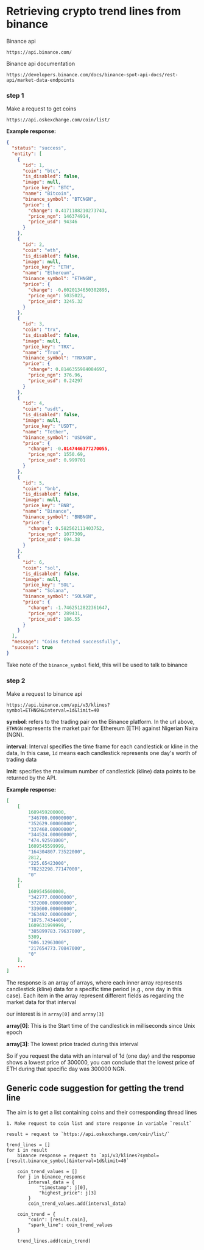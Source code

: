 # Retrieving crypto trend lines from binance

Binance api

```
https://api.binance.com/
```

Binance api documentation

```
https://developers.binance.com/docs/binance-spot-api-docs/rest-api/market-data-endpoints
```

### step 1

Make a request to get coins

```
https://api.oskexchange.com/coin/list/

```

**Example response:**

```json
{
  "status": "success",
  "entity": [
    {
      "id": 1,
      "coin": "btc",
      "is_disabled": false,
      "image": null,
      "price_key": "BTC",
      "name": "Bitcoin",
      "binance_symbol": "BTCNGN",
      "price": {
        "change": 0.4171188210273743,
        "price_ngn": 146374914,
        "price_usd": 94346
      }
    },
    {
      "id": 2,
      "coin": "eth",
      "is_disabled": false,
      "image": null,
      "price_key": "ETH",
      "name": "Ethereum",
      "binance_symbol": "ETHNGN",
      "price": {
        "change": -0.6020134650302895,
        "price_ngn": 5035023,
        "price_usd": 3245.32
      }
    },
    {
      "id": 3,
      "coin": "trx",
      "is_disabled": false,
      "image": null,
      "price_key": "TRX",
      "name": "Tron",
      "binance_symbol": "TRXNGN",
      "price": {
        "change": 0.8146355984084697,
        "price_ngn": 376.96,
        "price_usd": 0.24297
      }
    },
    {
      "id": 4,
      "coin": "usdt",
      "is_disabled": false,
      "image": null,
      "price_key": "USDT",
      "name": "Tether",
      "binance_symbol": "USDNGN",
      "price": {
        "change": -0.0147446377270055,
        "price_ngn": 1550.69,
        "price_usd": 0.999701
      }
    },
    {
      "id": 5,
      "coin": "bnb",
      "is_disabled": false,
      "image": null,
      "price_key": "BNB",
      "name": "Binance",
      "binance_symbol": "BNBNGN",
      "price": {
        "change": 0.582562111403752,
        "price_ngn": 1077309,
        "price_usd": 694.38
      }
    },
    {
      "id": 6,
      "coin": "sol",
      "is_disabled": false,
      "image": null,
      "price_key": "SOL",
      "name": "Solana",
      "binance_symbol": "SOLNGN",
      "price": {
        "change": -1.7462512822361647,
        "price_ngn": 289431,
        "price_usd": 186.55
      }
    }
  ],
  "message": "Coins fetched successfully",
  "success": true
}
```

Take note of the `binance_symbol` field, this will be used to talk to binance

### step 2

Make a request to binance api

```
https://api.binance.com/api/v3/klines?symbol=ETHNGN&interval=1d&limit=40
```

**symbol**: refers to the trading pair on the Binance platform. In the url above, `ETHNGN` represents the market pair for Ethereum (ETH) against Nigerian Naira (NGN).

**interval**: Interval specifies the time frame for each candlestick or kline in the data, In this case, `1d` means each candlestick represents one day's worth of trading data

**lmit**: specifies the maximum number of candlestick (kline) data points to be returned by the API.

**Example response:**

```json
[
    [
        1609459200000,
        "346700.00000000",
        "352629.00000000",
        "337468.00000000",
        "344524.00000000",
        "474.92591000",
        1609545599999,
        "164304807.73522000",
        2812,
        "225.65423000",
        "78232298.77147000",
        "0"
    ],
    [
        1609545600000,
        "342777.00000000",
        "372000.00000000",
        "339600.00000000",
        "363492.00000000",
        "1075.74344000",
        1609631999999,
        "385899783.79637000",
        5309,
        "606.12963000",
        "217654773.70847000",
        "0"
    ],
    ...
]
```

The response is an array of arrays, where each inner array represents candlestick (kline) data for a specific time period (e.g., one day in this case).
Each item in the array represent different fields as regarding the market data for that interval

our interest is in `array[0]` and `array[3]`

**array[0]**:
This is the Start time of the candlestick in milliseconds since Unix epoch

**array[3]**:
The lowest price traded during this interval 

So if you request the data with an interval of 1d (one day) and the response shows a lowest price of 300000, you can conclude that the lowest price of ETH during that specific day was 300000 NGN.


## Generic code suggestion for getting the trend line

The aim is to get a list containing coins and their corresponding thread lines

```
1. Make request to coin list and store response in variable `result`

result = request to `https://api.oskexchange.com/coin/list/`

trend_lines = []
for i in result
    binance response = request to `api/v3/klines?symbol=[result.binance_symbol]&interval=1d&limit=40`

    coin_trend_values = []
    for j in binance_response
        interval_data = {
            "timestamp": j[0],
            "highest_price": j[3]
        }
        coin_trend_values.add(interval_data)

    coin_trend = {
        "coin": [result.coin],
        "spark_line": coin_trend_values
    }

    trend_lines.add(coin_trend)
```

